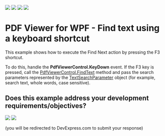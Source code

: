 <!-- default badges list -->
![](https://img.shields.io/endpoint?url=https://codecentral.devexpress.com/api/v1/VersionRange/138303891/24.2.1%2B)
[![](https://img.shields.io/badge/Open_in_DevExpress_Support_Center-FF7200?style=flat-square&logo=DevExpress&logoColor=white)](https://supportcenter.devexpress.com/ticket/details/T830566)
[![](https://img.shields.io/badge/📖_How_to_use_DevExpress_Examples-e9f6fc?style=flat-square)](https://docs.devexpress.com/GeneralInformation/403183)
[![](https://img.shields.io/badge/💬_Leave_Feedback-feecdd?style=flat-square)](#does-this-example-address-your-development-requirementsobjectives)
<!-- default badges end -->
#  PDF Viewer for WPF - Find text using a keyboard shortcut

This example shows how to execute the Find Next action by pressing the F3 shortcut.

To do this, handle the **PdfViewerControl.KeyDown** event. If the F3 key is pressed, call the [PdfViewerControl.FindText](https://docs.devexpress.com/WPF/DevExpress.Xpf.PdfViewer.PdfViewerControl.FindText(DevExpress.Xpf.DocumentViewer.TextSearchParameter)) method and pass the search parameters represented by the [TextSearchParameter](https://docs.devexpress.com/WPF/DevExpress.Xpf.DocumentViewer.TextSearchParameter) object (for example, search text, whole words, case sensitive).

<!-- feedback -->
## Does this example address your development requirements/objectives?

[<img src="https://www.devexpress.com/support/examples/i/yes-button.svg"/>](https://www.devexpress.com/support/examples/survey.xml?utm_source=github&utm_campaign=how-to-find-text-using-a-keyboard-shortcut&~~~was_helpful=yes) [<img src="https://www.devexpress.com/support/examples/i/no-button.svg"/>](https://www.devexpress.com/support/examples/survey.xml?utm_source=github&utm_campaign=how-to-find-text-using-a-keyboard-shortcut&~~~was_helpful=no)

(you will be redirected to DevExpress.com to submit your response)
<!-- feedback end -->
